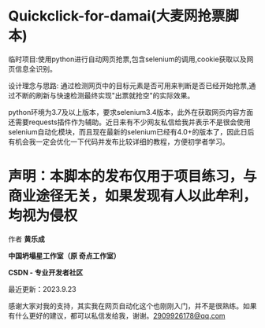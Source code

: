 # Quickclick-for-damai(大麦网抢票脚本)
临时项目:使用python进行自动网页抢票,包含selenium的调用,cookie获取以及网页信息全识别。

设计理念与思路: 通过检测网页中的目标元素是否可用来判断是否已经开始抢票,通过不断的刷新与快速检测最终实现"出票就抢空"的实际效果。

python环境为3.7及以上版本，要求selenium3.4版本，此外在获取网页内容方面还需要requests插件作为辅助。近日来有不少网友私信给我并表示不是很会使用selenium自动化模块，而且现在最新的selenium已经有4.0+的版本了，因此日后有机会我一定会优化一下代码并发布比较详细的教程，方便初学者学习。

# 声明：本脚本的发布仅用于项目练习，与商业途径无关，如果发现有人以此牟利，均视为侵权

作者 **黄乐成**

**中国坍塌星工作室（原 奇点工作室）**

**CSDN - 专业开发者社区**

最近更新：2023.9.23

感谢大家对我的支持，其实我在网页自动化这个也刚刚入门，并不是很熟练。如果有什么更好的建议，都可以私信发给我，谢谢。2909926178@qq.com
